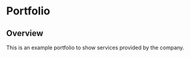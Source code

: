 # Portfolio

## Overview

This is an example portfolio to show services provided by the company.

###

